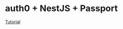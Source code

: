 # auth0 + NestJS + Passport

[Tutorial](https://dev.to/matthias/use-auth0-to-secure-your-nestjs-application-mbo)